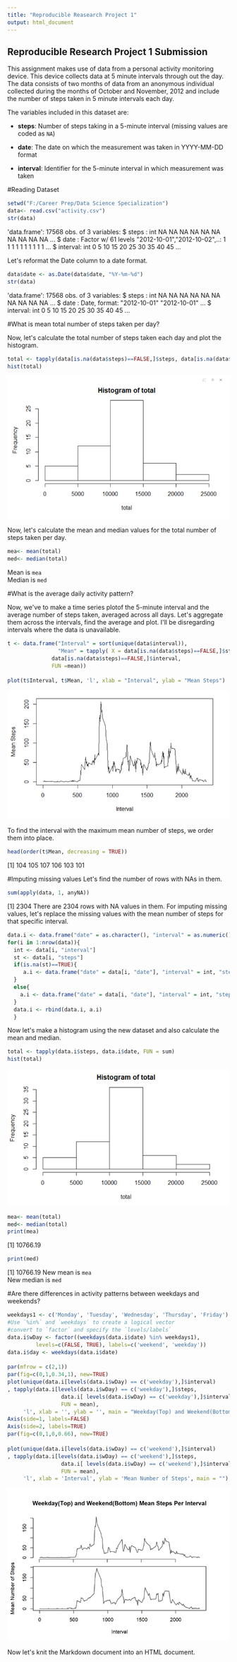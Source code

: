 ```yaml
---
title: "Reproducible Reasearch Project 1"
output: html_document
---
```




## Reproducible Research Project 1 Submission
This assignment makes use of data from a personal activity monitoring device. This device collects data at 5 minute intervals through out the day. The data consists of two months of data from an anonymous individual collected during the months of October and November, 2012 and include the number of steps taken in 5 minute intervals each day.

The variables included in this dataset are:

* **steps**: Number of steps taking in a 5-minute interval (missing
    values are coded as `NA`)

* **date**: The date on which the measurement was taken in YYYY-MM-DD
    format

* **interval**: Identifier for the 5-minute interval in which
    measurement was taken
      

#Reading Dataset

```r
setwd("F:/Career Prep/Data Science Specialization")
data<- read.csv("activity.csv") 
str(data)
```

'data.frame':	17568 obs. of  3 variables:
 $ steps   : int  NA NA NA NA NA NA NA NA NA NA ...
 $ date    : Factor w/ 61 levels "2012-10-01","2012-10-02",..: 1 1 1 1 1 1 1 1 1 1 ...
 $ interval: int  0 5 10 15 20 25 30 35 40 45 ...


Let's reformat the Date column to a date format.

```r
data$date <- as.Date(data$date, "%Y-%m-%d")
str(data)
```

'data.frame':	17568 obs. of  3 variables:
 $ steps   : int  NA NA NA NA NA NA NA NA NA NA ...
 $ date    : Date, format: "2012-10-01" "2012-10-01" ...
 $ interval: int  0 5 10 15 20 25 30 35 40 45 ...

#What is mean total number of steps taken per day?

Now, let's calculate the total number of steps taken each day and plot the histogram.

```r
total <- tapply(data[is.na(data$steps)==FALSE,]$steps, data[is.na(data$steps)==FALSE,]$date, FUN = sum)
hist(total)
```

![](/images/hist1.png)

Now, let's calculate the mean and median values for the total number of steps taken per day.

```r
mea<- mean(total)
med<- median(total)
```
Mean is `mea`  
Median is `med` 

#What is the average daily activity pattern?

Now, we've to make a time series plotof the 5-minute interval and the average number of steps taken, averaged across all days. Let's aggregate them across the intervals, find the average and plot. I'll be disregarding intervals where the data is unavailable.



```r
t <- data.frame("Interval" = sort(unique(data$interval)),
                "Mean" = tapply( X = data[is.na(data$steps)==FALSE,]$steps,
              data[is.na(data$steps)==FALSE,]$interval,
              FUN =mean))

plot(t$Interval, t$Mean, 'l', xlab = "Interval", ylab = "Mean Steps")
```

![](/images/ts.png)

To find the interval with the maximum mean number of steps, we order them into place.

```r
head(order(t$Mean, decreasing = TRUE))
```

[1] 104 105 107 106 103 101


#Imputing missing values
Let's find the number of rows with NAs in them.


```r
sum(apply(data, 1, anyNA))
```

[1] 2304
There are 2304 rows with NA values in them.
For imputing missing values, let's replace the missing values with the mean number of steps for that specific interval.


```r
data.i <- data.frame("date" = as.character(), "interval" = as.numeric(), "steps" = as.numeric())
for(i in 1:nrow(data)){
  int <- data[i, "interval"]
  st <- data[i, "steps"]
  if(is.na(st)==TRUE){
     a.i <- data.frame("date" = data[i, "date"], "interval" = int, "steps" = t[t$Interval==int,]$Mean) 
  }
  else{
    a.i <- data.frame("date" = data[i, "date"], "interval" = int, "steps" = st) 
  }
  data.i <- rbind(data.i, a.i)
  }
```


Now let's make a histogram using the new dataset and also calculate the mean and median.


```r
total <- tapply(data.i$steps, data.i$date, FUN = sum)
hist(total)
```

![](/images/hist2.png)

```r
mea<- mean(total)
med<- median(total)
print(mea)
```

[1] 10766.19

```r
print(med)
```

[1] 10766.19
New mean is `mea`  
New median is `med`


#Are there differences in activity patterns between weekdays and weekends?

```r
weekdays1 <- c('Monday', 'Tuesday', 'Wednesday', 'Thursday', 'Friday')
#Use `%in%` and `weekdays` to create a logical vector
#convert to `factor` and specify the `levels/labels`
data.i$wDay <- factor((weekdays(data.i$date) %in% weekdays1), 
         levels=c(FALSE, TRUE), labels=c('weekend', 'weekday'))
data.i$day <- weekdays(data.i$date)

par(mfrow = c(2,1))
par(fig=c(0,1,0.34,1), new=TRUE)
plot(unique(data.i[levels(data.i$wDay) == c('weekday'),]$interval)
, tapply(data.i[levels(data.i$wDay) == c('weekday'),]$steps,
                 data.i[ levels(data.i$wDay) == c('weekday'),]$interval,
                 FUN = mean),
     'l', xlab = '', ylab = '', main = "Weekday(Top) and Weekend(Bottom) Mean Steps Per Interval", axes = FALSE)
Axis(side=1, labels=FALSE)
Axis(side=2, labels=TRUE)
par(fig=c(0,1,0,0.66), new=TRUE)

plot(unique(data.i[levels(data.i$wDay) == c('weekend'),]$interval)
, tapply(data.i[levels(data.i$wDay) == c('weekend'),]$steps,
                 data.i[ levels(data.i$wDay) == c('weekend'),]$interval,
                 FUN = mean),
     'l', xlab = 'Interval', ylab = 'Mean Number of Steps', main = "")
```

![](/images/final.png)





Now let's knit the Markdown document into an HTML document.

